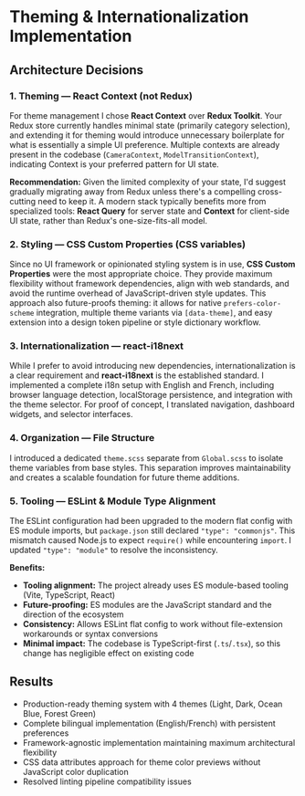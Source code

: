 # Theming & Internationalization Implementation

## Architecture Decisions

### 1. Theming — React Context (not Redux)

For theme management I chose **React Context** over **Redux Toolkit**. Your
Redux store currently handles minimal state (primarily category selection), and
extending it for theming would introduce unnecessary boilerplate for what is
essentially a simple UI preference. Multiple contexts are already present in the
codebase (`CameraContext`, `ModelTransitionContext`), indicating Context is your
preferred pattern for UI state.

**Recommendation:** Given the limited complexity of your state, I'd suggest
gradually migrating away from Redux unless there's a compelling cross-cutting
need to keep it. A modern stack typically benefits more from specialized tools:
**React Query** for server state and **Context** for client-side UI state,
rather than Redux's one-size-fits-all model.

### 2. Styling — CSS Custom Properties (CSS variables)

Since no UI framework or opinionated styling system is in use, **CSS Custom
Properties** were the most appropriate choice. They provide maximum flexibility
without framework dependencies, align with web standards, and avoid the runtime
overhead of JavaScript-driven style updates. This approach also future-proofs
theming: it allows for native `prefers-color-scheme` integration, multiple theme
variants via `[data-theme]`, and easy extension into a design token pipeline or
style dictionary workflow.

### 3. Internationalization — react-i18next

While I prefer to avoid introducing new dependencies, internationalization is a
clear requirement and **react-i18next** is the established standard. I
implemented a complete i18n setup with English and French, including browser
language detection, localStorage persistence, and integration with the theme
selector. For proof of concept, I translated navigation, dashboard widgets, and
selector interfaces.

### 4. Organization — File Structure

I introduced a dedicated `theme.scss` separate from `Global.scss` to isolate
theme variables from base styles. This separation improves maintainability and
creates a scalable foundation for future theme additions.

### 5. Tooling — ESLint & Module Type Alignment

The ESLint configuration had been upgraded to the modern flat config with ES
module imports, but `package.json` still declared `"type": "commonjs"`. This
mismatch caused Node.js to expect `require()` while encountering `import`. I
updated `"type": "module"` to resolve the inconsistency.

**Benefits:**

- **Tooling alignment:** The project already uses ES module-based tooling (Vite,
  TypeScript, React)
- **Future-proofing:** ES modules are the JavaScript standard and the direction
  of the ecosystem
- **Consistency:** Allows ESLint flat config to work without file-extension
  workarounds or syntax conversions
- **Minimal impact:** The codebase is TypeScript-first (`.ts`/`.tsx`), so this
  change has negligible effect on existing code

## Results

- Production-ready theming system with 4 themes (Light, Dark, Ocean Blue, Forest
  Green)
- Complete bilingual implementation (English/French) with persistent preferences
- Framework-agnostic implementation maintaining maximum architectural
  flexibility
- CSS data attributes approach for theme color previews without JavaScript color
  duplication
- Resolved linting pipeline compatibility issues
